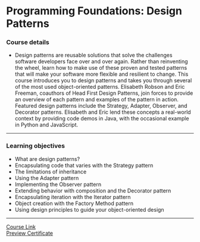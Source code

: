 # Programming Foundations: Design Patterns
### Course details
- Design patterns are reusable solutions that solve the challenges software developers face over and over again. Rather than reinventing the wheel, learn how to make use of these proven and tested patterns that will make your software more flexible and resilient to change. This course introduces you to design patterns and takes you through several of the most used object-oriented patterns. Elisabeth Robson and Eric Freeman, coauthors of Head First Design Patterns, join forces to provide an overview of each pattern and examples of the pattern in action. Featured design patterns include the Strategy, Adapter, Observer, and Decorator patterns. Elisabeth and Eric lend these concepts a real-world context by providing code demos in Java, with the occasional example in Python and JavaScript.
---
### Learning objectives
- What are design patterns?
- Encapsulating code that varies with the Strategy pattern
- The limitations of inheritance
- Using the Adapter pattern
- Implementing the Observer pattern
- Extending behavior with composition and the Decorator pattern
- Encapsulating iteration with the Iterator pattern
- Object creation with the Factory Method pattern
- Using design principles to guide your object-oriented design
-------------------------------
[Course Link](https://www.linkedin.com/learning/programming-foundations-design-patterns-2/)
<br>[Preview Certificate](https://lnkd.in/dHYeCuTe)
